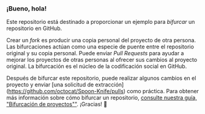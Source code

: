 ### ¡Bueno, hola!

Este repositorio está destinado a proporcionar un ejemplo para *bifurcar* un repositorio en GitHub.

Crear un *fork* es producir una copia personal del proyecto de otra persona. Las bifurcaciones actúan como una especie de puente entre el repositorio original y su copia personal.
Puede enviar *Pull Requests* para ayudar a mejorar los proyectos de otras personas al ofrecer sus cambios al proyecto original. La bifurcación es el núcleo de la codificación social en GitHub.

Después de bifurcar este repositorio, puede realizar algunos cambios en el proyecto y enviar [una solicitud de extracción] (https://github.com/octocat/Spoon-Knife/pulls) como práctica.
Para obtener más información sobre cómo bifurcar un repositorio, [consulte nuestra guía, "Bifurcación de proyectos""](http://guides.github.com/overviews/forking/). ¡Gracias! :sparkling_heart:
